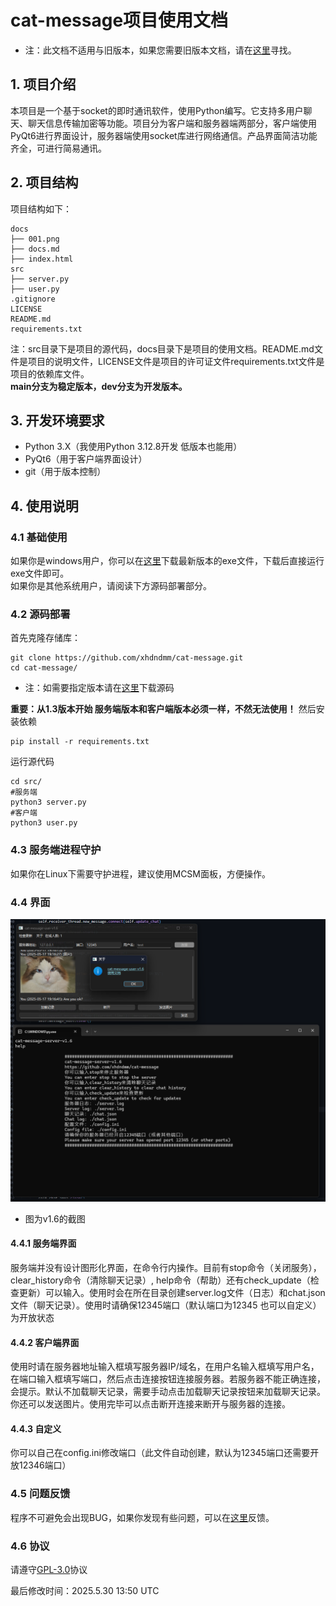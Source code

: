 # cat-message项目使用文档
* 注：此文档不适用与旧版本，如果您需要旧版本文档，请在[这里](https://github.com/xhdndmm/cat-message/releases)寻找。
## 1. 项目介绍
本项目是一个基于socket的即时通讯软件，使用Python编写。它支持多用户聊天、聊天信息传输加密等功能。项目分为客户端和服务器端两部分，客户端使用PyQt6进行界面设计，服务器端使用socket库进行网络通信。产品界面简洁功能齐全，可进行简易通讯。
## 2. 项目结构
项目结构如下：
```
docs
├── 001.png
├── docs.md
├── index.html
src
├── server.py
├── user.py
.gitignore
LICENSE
README.md
requirements.txt
```
注：src目录下是项目的源代码，docs目录下是项目的使用文档。README.md文件是项目的说明文件，LICENSE文件是项目的许可证文件requirements.txt文件是项目的依赖库文件。  
**main分支为稳定版本，dev分支为开发版本。**
## 3. 开发环境要求
- Python 3.X（我使用Python 3.12.8开发 低版本也能用）
- PyQt6（用于客户端界面设计）
- git（用于版本控制）
## 4. 使用说明
### 4.1 基础使用
如果你是windows用户，你可以在[这里](https://github.com/xhdndmm/cat-message/releases)下载最新版本的exe文件，下载后直接运行exe文件即可。  
如果你是其他系统用户，请阅读下方源码部署部分。
### 4.2 源码部署
首先克隆存储库：
```
git clone https://github.com/xhdndmm/cat-message.git
cd cat-message/
```
* 注：如需要指定版本请在[这里](https://github.com/xhdndmm/cat-message/releases)下载源码  

**重要：从1.3版本开始 服务端版本和客户端版本必须一样，不然无法使用！**
然后安装依赖
```
pip install -r requirements.txt
```
运行源代码
```
cd src/
#服务端
python3 server.py
#客户端
python3 user.py
```
### 4.3 服务端进程守护
如果你在Linux下需要守护进程，建议使用MCSM面板，方便操作。
### 4.4 界面
![界面截图](./001.png)  
* 图为v1.6的截图  
#### 4.4.1 服务端界面
服务端并没有设计图形化界面，在命令行内操作。目前有stop命令（关闭服务），clear_history命令（清除聊天记录）, help命令（帮助）还有check_update（检查更新）可以输入。使用时会在所在目录创建server.log文件（日志）和chat.json文件（聊天记录）。使用时请确保12345端口（默认端口为12345 也可以自定义）为开放状态
#### 4.4.2 客户端界面
使用时请在服务器地址输入框填写服务器IP/域名，在用户名输入框填写用户名，在端口输入框填写端口，然后点击连接按钮连接服务器。若服务器不能正确连接，会提示。默认不加载聊天记录，需要手动点击加载聊天记录按钮来加载聊天记录。你还可以发送图片。使用完毕可以点击断开连接来断开与服务器的连接。
#### 4.4.3 自定义
你可以自己在config.ini修改端口（此文件自动创建，默认为12345端口还需要开放12346端口）
### 4.5 问题反馈
程序不可避免会出现BUG，如果你发现有些问题，可以在[这里](https://github.com/xhdndmm/cat-message/issues)反馈。
### 4.6 协议
请遵守[GPL-3.0](https://www.gnu.org/licenses/gpl-3.0.html)协议  

最后修改时间：2025.5.30 13:50 UTC
